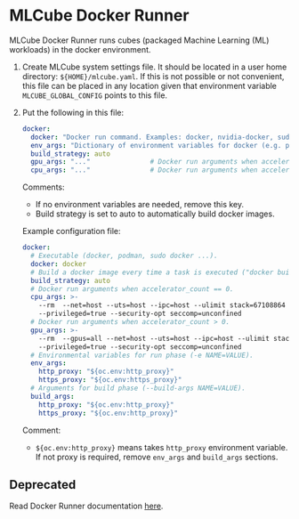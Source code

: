 # MLCube Docker Runner
MLCube Docker Runner runs cubes (packaged Machine Learning (ML) workloads) in the docker environment. 

1. Create MLCube system settings file. It should be located in a user home directory: `${HOME}/mlcube.yaml`. If this 
   is not possible or not convenient, this file can be placed in any location given that environment variable
   `MLCUBE_GLOBAL_CONFIG` points to this file. 
2. Put the following in this file:
   ```yaml
   docker:
     docker: "Docker run command. Examples: docker, nvidia-docker, sudo docker, podman, .... Default is `docker`."      
     env_args: "Dictionary of environment variables for docker (e.g. proxy: proxy_http:...). This is optional."
     build_strategy: auto
     gpu_args: "..."               # Docker run arguments when accelerator_count > 0.
     cpu_args: "..."               # Docker run arguments when accelerator_count == 0.
   ```
   Comments:
     - If no environment variables are needed, remove this key. 
     - Build strategy is set to auto to automatically build docker images. 
   
   Example configuration file:
   ```yaml
   docker:
     # Executable (docker, podman, sudo docker ...).
     docker: docker
     # Build a docker image every time a task is executed ("docker build ..." with cache).
     build_strategy: auto
     # Docker run arguments when accelerator_count == 0.
     cpu_args: >-
       --rm  --net=host --uts=host --ipc=host --ulimit stack=67108864 --ulimit memlock=-1
       --privileged=true --security-opt seccomp=unconfined
     # Docker run arguments when accelerator_count > 0.
     gpu_args: >-
       --rm  --gpus=all --net=host --uts=host --ipc=host --ulimit stack=67108864 --ulimit memlock=-1
       --privileged=true --security-opt seccomp=unconfined
     # Environmental variables for run phase (-e NAME=VALUE).
     env_args:
       http_proxy: "${oc.env:http_proxy}"
       https_proxy: "${oc.env:https_proxy}"
     # Arguments for build phase (--build-args NAME=VALUE).
     build_args:
       http_proxy: "${oc.env:http_proxy}"
       https_proxy: "${oc.env:http_proxy}"
   ```
   Comment:
     - `${oc.env:http_proxy}` means takes `http_proxy` environment variable. If not proxy is required, remove
       `env_args` and `build_args` sections.

## Deprecated
Read  Docker Runner documentation [here](../../docs/runners/docker-runner.md).
  